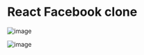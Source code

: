 # React Facebook clone

![image](https://user-images.githubusercontent.com/60651308/122471858-1355e980-cfc0-11eb-8fab-45d0982a521a.png)

![image](https://user-images.githubusercontent.com/60651308/122472565-0dacd380-cfc1-11eb-8437-c216bf5ba365.png)

